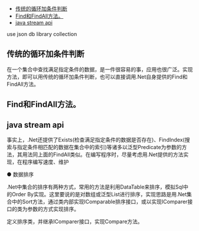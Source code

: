 

<!-- TOC -->

- [传统的循环加条件判断](#传统的循环加条件判断)
- [Find和FindAll方法。](#find和findall方法)
- [java stream api](#java-stream-api)

<!-- /TOC -->
use json db
 library  collection

## 传统的循环加条件判断
 在一个集合中查找满足指定条件的数据，是一件很容易的事，应用也很广泛。实现方法，即可以用传统的循环加条件判断，也可以直接调用.Net自身提供的Find和FindAll方法。

## Find和FindAll方法。
##  java stream api

 事实上，.Net还提供了Exists(检查满足指定条件的数据是否存在)、FindIndex(搜索与指定条件相匹配的数据在集合中的索引)等诸多以泛型Predicate为参数的方法，其用法同上面的FindAll类似。在编写程序时，尽量考虑用.Net提供的方法实现，在程序编写速度、维护

 ● 数据排序

.Net中集合的排序有两种方式，常用的方法是利用DataTable来排序，模拟Sql中的Order By实现。这里要说的是对数组或泛型List进行排序，实现思路是用.Net集合中的Sort方法，通过类内部实现IComparable排序接口，或以实现IComparer接口的类为参数的方式实现排序。

定义排序类，并继承IComparer接口，实现Compare方法。 

